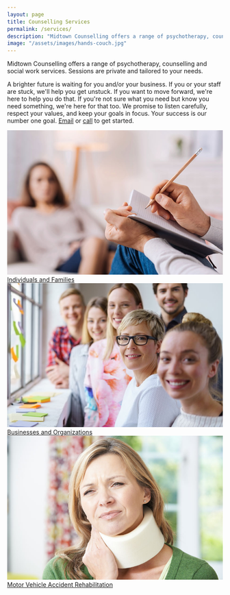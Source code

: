 ```yaml
---
layout: page
title: Counselling Services
permalink: /services/
description: "Midtown Counselling offers a range of psychotherapy, counselling and social work services. Sessions are private and tailored to your needs."
image: "/assets/images/hands-couch.jpg"
---
```

Midtown Counselling offers a range of psychotherapy, counselling and social work services. Sessions are private and tailored to your needs. 

A brighter future is waiting for you and/or your business. If you or your staff are stuck, we'll help you get unstuck. If you want to move forward, we're here to help you do that. If you're not sure what you need but know you need something, we're here for that too. We promise to listen carefully, respect your values, and keep your goals in focus. Your success is our number one goal. [Email](mailto:info@midtowncounselling.ca) or [call](tel:2263133335) to get started.

<div class="image-jump-links">
    <div class="jump-link">
        <a href="/services/individuals">
            <img src="/assets/images/session2.jpg" alt="">
            <div class="jump-link-text">Individuals and Families</div>
        </a>
    </div>
    <div class="jump-link">
        <a href="/services/businesses">
            <img src="/assets/images/family-window.jpg" alt="">
            <div class="jump-link-text">Businesses and Organizations</div>
        </a>
    </div>
    <div class="jump-link">
        <a href="/services/mva">
            <img src="/assets/images/sore.jpg" alt="">
            <div class="jump-link-text">Motor Vehicle Accident Rehabilitation</div>
        </a>
    </div>
</div>
